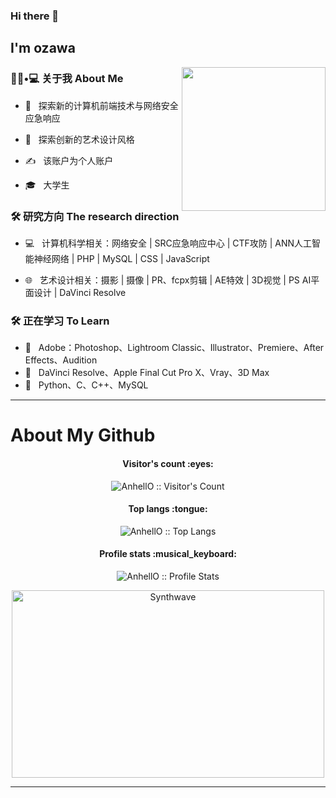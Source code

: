 ### Hi there 👋<h2> I'm ozawa</h2>

<img align='right' src="https://avatars.githubusercontent.com/u/93878361?s=400&u=ae273db7e29d44c9e834a78e0e7c316c2dd1835e" width="230">

<h3> 👨🏻•💻 关于我 About Me </h3>



- 🤔 &nbsp; 探索新的计算机前端技术与网络安全应急响应

- 🌱 &nbsp; 探索创新的艺术设计风格

- ✍️ &nbsp; 该账户为个人账户

- 🎓 &nbsp; 大学生





<h3>🛠 研究方向 The research direction</h3>



- 💻 &nbsp; 计算机科学相关：网络安全 | SRC应急响应中心 | CTF攻防 | ANN人工智能神经网络 | PHP | MySQL | CSS | JavaScript 

- 🌐 &nbsp; 艺术设计相关：摄影 | 摄像 | PR、fcpx剪辑 | AE特效 | 3D视觉 | PS AI平面设计 | DaVinci Resolve





<h3>🛠 正在学习 To Learn</h3>

- 🔧 &nbsp; Adobe：Photoshop、Lightroom Classic、Illustrator、Premiere、After Effects、Audition
- 🔧 &nbsp; DaVinci Resolve、Apple Final Cut Pro X、Vray、3D Max
- 🔧 &nbsp; Python、C、C++、MySQL

<hr>

# About My Github


<h4 align="center">Visitor's count :eyes:</h4>

<p align="center"><img src="https://profile-counter.glitch.me/{ozawa8}/count.svg" alt="AnhellO :: Visitor's Count" /></p>

<h4 align="center">Top langs :tongue:</h4>

<p align="center"><img src="https://github-readme-stats.vercel.app/api/top-langs/?username=ozawa8&langs_count=10&theme=tokyonight&layout=compact" alt="AnhellO :: Top Langs" /></p>

<h4 align="center">Profile stats :musical_keyboard:</h4>

<p align="center"><img src="https://github-readme-stats.vercel.app/api?username=ozawa8&show_icons=true&theme=synthwave" alt="AnhellO :: Profile Stats" /></p>

<p align="center"><img src="https://thumbs.gfycat.com/GoodnaturedFondGaur-size_restricted.gif" alt="Synthwave" height="300" width="500"></p>


---


